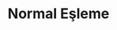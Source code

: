 ---
title: Normal Eşleme
keywords: 
last_updated: 
tags: []
permalink: /advanced_lighting/normal_mapping.html
sidebar: main_sidebar
---